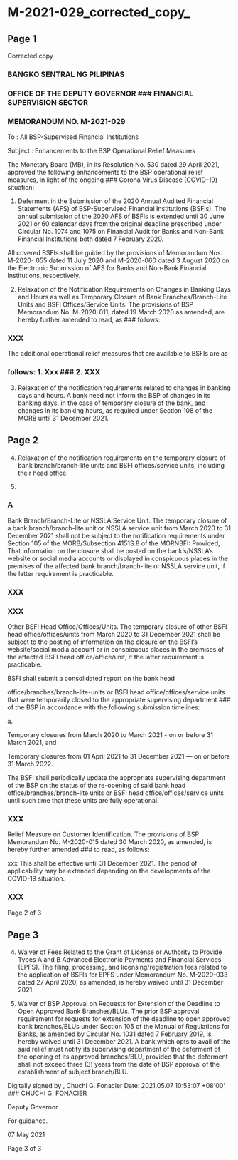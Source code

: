# M-2021-029_corrected_copy_

## Page 1

Corrected copy

### BANGKO SENTRAL NG PILIPINAS

### OFFICE OF THE DEPUTY GOVERNOR ### FINANCIAL SUPERVISION SECTOR

### MEMORANDUM NO. M-2021-029

To : All BSP-Supervised Financial Institutions

Subject : Enhancements to the BSP Operational Relief Measures

The Monetary Board (MB), in its Resolution No. 530 dated 29 April 2021, approved the following enhancements to the BSP operational relief measures, in light of the ongoing ### Corona Virus Disease (COVID-19) situation:

1. Deferment in the Submission of the 2020 Annual Audited Financial Statements (AFS) of BSP-Supervised Financial Institutions (BSFls). The annual submission of the 2020 AFS of BSFls is extended until 30 June 2021 or 60 calendar days from the original deadline prescribed under Circular No. 1074 and 1075 on Financial Audit for Banks and Non-Bank Financial Institutions both dated 7 February 2020.

All covered BSFls shall be guided by the provisions of Memorandum Nos. M-2020- 055 dated 11 July 2020 and M-2020-060 dated 3 August 2020 on the Electronic Submission of AFS for Banks and Non-Bank Financial Institutions, respectively.

2. Relaxation of the Notification Requirements on Changes in Banking Days and Hours as well as Temporary Closure of Bank Branches/Branch-Lite Units and BSFI Offices/Service Units. The provisions of BSP Memorandum No. M-2020-011, dated 19 March 2020 as amended, are hereby further amended to read, as ### follows:

### XXX

The additional operational relief measures that are available to BSFls are as

### follows: 1. Xxx ### 2. XXX

3. Relaxation of the notification requirements related to changes in banking days and hours. A bank need not inform the BSP of changes in its banking days, in the case of temporary closure of the bank, and changes in its banking hours, as required under Section 108 of the MORB until 31 December 2021.

## Page 2

4. Relaxation of the notification requirements on the temporary closure of bank branch/branch-lite units and BSFI offices/service units, including their head office.

5.

### A

Bank Branch/Branch-Lite or NSSLA Service Unit. The temporary closure of a bank branch/branch-lite unit or NSSLA service unit from March 2020 to 31 December 2021 shall not be subject to the notification requirements under Section 105 of the MORB/Subsection 4151S.8 of the MORNBFI: Provided, That information on the closure shall be posted on the bank’s/NSSLA’s website or social media accounts or displayed in conspicuous places in the premises of the affected bank branch/branch-lite or NSSLA service unit, if the latter requirement is practicable.

### XXX

### XXX

Other BSFI Head Office/Offices/Units. The temporary closure of other BSFI head office/offices/units from March 2020 to 31 December 2021 shall be subject to the posting of information on the closure on the BSFI’s website/social media account or in conspicuous places in the premises of the affected BSFI head office/office/unit, if the latter requirement is practicable.

BSFI shall submit a consolidated report on the bank head

office/branches/branch-lite-units or BSFI head office/offices/service units that were temporarily closed to the appropriate supervising department ### of the BSP in accordance with the following submission timelines:

a.

Temporary closures from March 2020 to March 2021 - on or before 31 March 2021, and

Temporary closures from 01 April 2021 to 31 December 2021 — on or before 31 March 2022.

The BSFI shall periodically update the appropriate supervising department of the BSP on the status of the re-opening of said bank head office/branches/branch-lite units or BSFI head office/offices/service units until such time that these units are fully operational.

### XXX

Relief Measure on Customer Identification. The provisions of BSP Memorandum No. M-2020-015 dated 30 March 2020, as amended, is hereby further amended ### to read, as follows:

xxx This shall be effective until 31 December 2021. The period of applicability may be extended depending on the developments of the COVID-19 situation.

### XXX

Page 2 of 3

## Page 3

4. Waiver of Fees Related to the Grant of License or Authority to Provide Types A and B Advanced Electronic Payments and Financial Services (EPFS). The filing, processing, and licensing/registration fees related to the application of BSFls for EPFS under Memorandum No. M-2020-033 dated 27 April 2020, as amended, is hereby waived until 31 December 2021.

5. Waiver of BSP Approval on Requests for Extension of the Deadline to Open Approved Bank Branches/BLUs. The prior BSP approval requirement for requests for extension of the deadline to open approved bank branches/BLUs under Section 105 of the Manual of Regulations for Banks, as amended by Circular No. 1031 dated 7 February 2019, is hereby waived until 31 December 2021. A bank which opts to avail of the said relief must notify its supervising department of the deferment of the opening of its approved branches/BLU, provided that the deferment shall not exceed three (3) years from the date of BSP approval of the establishment of subject branch/BLU.

Digitally signed by , Chuchi G. Fonacier Date: 2021.05.07 10:53:07 +08'00' ### CHUCHI G. FONACIER

Deputy Governor

For guidance.

07 May 2021

Page 3 of 3 